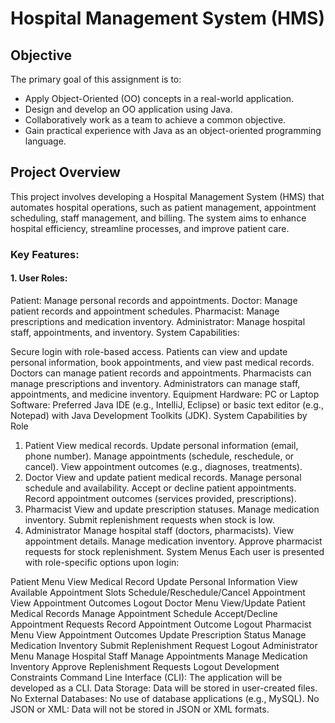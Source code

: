 # Hospital Management System (HMS)
## Objective
The primary goal of this assignment is to:

- Apply Object-Oriented (OO) concepts in a real-world application.
- Design and develop an OO application using Java.
- Collaboratively work as a team to achieve a common objective.
- Gain practical experience with Java as an object-oriented programming language.
  
## Project Overview
This project involves developing a Hospital Management System (HMS) that automates hospital operations, such as patient management, appointment scheduling, staff management, and billing. The system aims to enhance hospital efficiency, streamline processes, and improve patient care.

### Key Features:
#### 1. User Roles:

Patient: Manage personal records and appointments.
Doctor: Manage patient records and appointment schedules.
Pharmacist: Manage prescriptions and medication inventory.
Administrator: Manage hospital staff, appointments, and inventory.
System Capabilities:

Secure login with role-based access.
Patients can view and update personal information, book appointments, and view past medical records.
Doctors can manage patient records and appointments.
Pharmacists can manage prescriptions and inventory.
Administrators can manage staff, appointments, and medicine inventory.
Equipment
Hardware: PC or Laptop
Software: Preferred Java IDE (e.g., IntelliJ, Eclipse) or basic text editor (e.g., Notepad) with Java Development Toolkits (JDK).
System Capabilities by Role
1. Patient
View medical records.
Update personal information (email, phone number).
Manage appointments (schedule, reschedule, or cancel).
View appointment outcomes (e.g., diagnoses, treatments).
2. Doctor
View and update patient medical records.
Manage personal schedule and availability.
Accept or decline patient appointments.
Record appointment outcomes (services provided, prescriptions).
3. Pharmacist
View and update prescription statuses.
Manage medication inventory.
Submit replenishment requests when stock is low.
4. Administrator
Manage hospital staff (doctors, pharmacists).
View appointment details.
Manage medication inventory.
Approve pharmacist requests for stock replenishment.
System Menus
Each user is presented with role-specific options upon login:

Patient Menu
View Medical Record
Update Personal Information
View Available Appointment Slots
Schedule/Reschedule/Cancel Appointment
View Appointment Outcomes
Logout
Doctor Menu
View/Update Patient Medical Records
Manage Appointment Schedule
Accept/Decline Appointment Requests
Record Appointment Outcome
Logout
Pharmacist Menu
View Appointment Outcomes
Update Prescription Status
Manage Medication Inventory
Submit Replenishment Request
Logout
Administrator Menu
Manage Hospital Staff
Manage Appointments
Manage Medication Inventory
Approve Replenishment Requests
Logout
Development Constraints
Command Line Interface (CLI): The application will be developed as a CLI.
Data Storage: Data will be stored in user-created files.
No External Databases: No use of database applications (e.g., MySQL).
No JSON or XML: Data will not be stored in JSON or XML formats.
